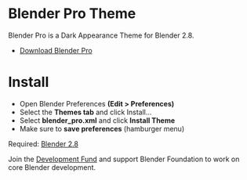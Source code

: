 # Blender Pro Theme
Blender Pro is a Dark Appearance Theme for Blender 2.8.
* [Download Blender Pro](https://github.com/Thirioart/blender_pro-theme/archive/master.zip)

# Install
* Open Blender Preferences **(Edit > Preferences)**
* Select the **Themes tab** and click Install…
* Select **blender_pro.xml** and click **Install Theme**
* Make sure to **save preferences** (hamburger menu)

Required: [Blender 2.8](https://www.blender.org/download/)

Join the [Development Fund](https://fund.blender.org) and support Blender Foundation to work on core Blender development.
